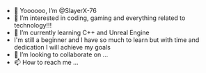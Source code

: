 - 👋 Yoooooo, I’m @SlayerX-76
- 👀 I’m interested in coding, gaming and everything related to technology!!!
- 🌱 I’m currently learning C++ and Unreal Engine
- I'm still a beginner and I have so much to learn but with time and dedication I will achieve my goals
- 💞️ I’m looking to collaborate on ...
- 📫 How to reach me ...

<!---
SlayerX-76/SlayerX-76 is a ✨ special ✨ repository because its `README.md` (this file) appears on your GitHub profile.
You can click the Preview link to take a look at your changes.
--->
